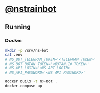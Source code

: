 # [@nstrainbot](https://telegram.me/nstrainbot)

## Running

### Docker

```bash
mkdir -p /srv/ns-bot
cat .env
# NS_BOT_TELEGRAM_TOKEN='<TELEGRAM TOKEN>'
# NS_BOT_BOTAN_TOKEN='<BOTAN.IO TOKEN>'
# NS_API_LOGIN='<NS API LOGIN>'
# NS_API_PASSWORD='<NS API PASSWORD>'

docker build -t ns-bot .
docker-compose up
```
